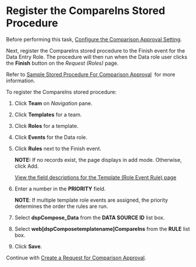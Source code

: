 # Register the CompareIns Stored Procedure

Before performing this task, [Configure the Comparison Approval
Setting](Configure_the_Comparison_Approval_Setting.htm).

Next, register the CompareIns stored procedure to the Finish event for
the Data Entry Role. The procedure will then run when the Data role user
clicks the **Finish** button on the *Request (Roles)* page.

Refer to [Sample Stored Procedure For Comparison
Approval](Sample_Stored_Procedure_for_Comparison_Approval.htm)  for more
information.

To register the CompareIns stored procedure:

1.  Click **Team** on *Navigation
    <span style="font-style: normal;">pane</span>*.

2.  Click **Templates** for a team.

3.  Click **Roles** for a template.

4.  Click **Events** for the Data role.

5.  Click **Rules** next to the Finish event.
    
    **NOTE:** If no records exist, the page displays in add mode.
    Otherwise, click Add.
    
    [View the field descriptions for the Template (Role Event Rule)
    page](../Page_Desc/Template_Role_Event_Rule.htm)

6.  Enter a number in the **PRIORITY** field.
    
    **NOTE**: If multiple template role events are assigned, the
    priority determines the order the rules are run.

7.  Select <span style="font-weight: bold;">dspCompose\_Data</span> from
    the **DATA SOURCE ID** list box.

8.  Select
    <span style="font-weight: bold;">web\[dspComposetemplatename\]CompareIns</span>
    from the **RULE** list box.

9.  Click **Save**.

Continue with [Create a Request for Comparison
Approval](Create_a_Request_for_Comparison_Approval.htm).
